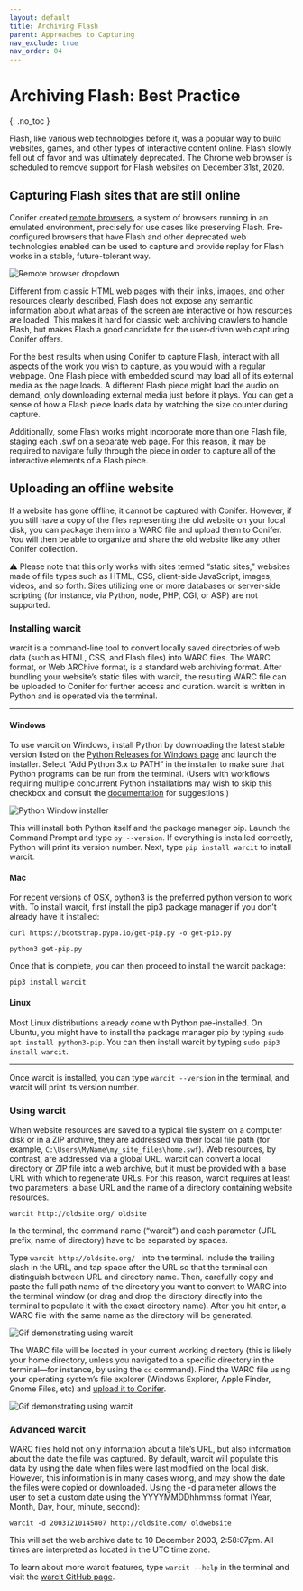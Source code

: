 ```yaml
---
layout: default
title: Archiving Flash
parent: Approaches to Capturing
nav_exclude: true
nav_order: 04
---
```


# Archiving Flash: Best Practice
{: .no_toc }

Flash, like various web technologies before it, was a popular way to build websites, games, and other types of interactive content online. Flash slowly fell out of favor and was ultimately deprecated. The Chrome web browser is scheduled to remove support for Flash websites on December 31st, 2020.

## Capturing Flash sites that are still online

Conifer created [remote browsers](https://guide.conifer.rhizome.org/docs/capture-approaches/capture-browsers/), a system of browsers running in an emulated environment, precisely for use cases like preserving Flash. Pre-configured browsers that have Flash and other deprecated web technologies enabled can be used to capture and provide replay for Flash works in a stable, future-tolerant way.

![Remote browser dropdown](../../images/remote-browser.png)

Different from classic HTML web pages with their links, images, and other resources clearly described, Flash does not expose any semantic information about what areas of the screen are interactive or how resources are loaded. This makes it hard for classic web archiving crawlers to handle Flash, but makes Flash a good candidate for the user-driven web capturing Conifer offers.   

For the best results when using Conifer to capture Flash, interact with all aspects of the work you wish to capture, as you would with a regular webpage. One Flash piece with embedded sound may load all of its external media as the page loads. A different Flash piece might load the audio on demand, only downloading external media just before it plays. You can get a sense of how a Flash piece loads data by watching the size counter during capture.

Additionally, some Flash works might incorporate more than one Flash file, staging each .swf on a separate web page. For this reason, it may be required to navigate fully through the piece in order to capture all of the interactive elements of a Flash piece.

## Uploading an offline website

If a website has gone offline, it cannot be captured with Conifer. However, if you still have a copy of the files representing the old website on your local disk, you can package them into a WARC file and upload them to Conifer. You will then be able to organize and share the old website like any other Conifer collection.

⚠️ Please note that this only works with sites termed “static sites,” websites made of file types such as HTML, CSS, client-side JavaScript, images, videos, and so forth. Sites utilizing one or more databases or server-side scripting (for instance, via Python, node, PHP, CGI, or ASP) are not supported.

### Installing warcit

warcit is a command-line tool to convert locally saved directories of web data (such as HTML, CSS, and Flash files) into WARC files. The WARC format, or Web ARChive format, is a standard web archiving format. After bundling your website’s static files with warcit, the resulting WARC file can be uploaded to Conifer for further access and curation. warcit is written in Python and is operated via the terminal.

---

#### Windows

To use warcit on Windows, install Python by downloading the latest stable version listed on the [Python Releases for Windows page](https://www.python.org/downloads/windows/) and launch the installer. Select “Add Python 3.x to PATH” in the installer to make sure that Python programs can be run from the terminal. (Users with workflows requiring multiple concurrent Python installations may wish to skip this checkbox and consult the [documentation](https://www.python.org/downloads/windows/) for suggestions.)

![Python Window installer](../../images/win-py-install.png)

This will install both Python itself and the package manager pip. Launch the Command Prompt and type `py --version`. If everything is installed correctly, Python will print its version number. Next, type `pip install warcit` to install warcit.


#### Mac

For recent versions of OSX, python3 is the preferred python version to work with. To install warcit, first install the pip3 package manager if you don’t already have it installed:

`curl https://bootstrap.pypa.io/get-pip.py -o get-pip.py`

`python3 get-pip.py`

Once that is complete, you can then proceed to install the warcit package:

`pip3 install warcit`


#### Linux

Most Linux distributions already come with Python pre-installed. On Ubuntu, you might have to install the package manager pip by typing `sudo apt install python3-pip`. You can then install warcit by typing `sudo pip3 install warcit`.

---

Once warcit is installed, you can type `warcit --version` in the terminal, and warcit will print its version number.

### Using warcit

When website resources are saved to a typical file system on a computer disk or in a ZIP archive, they are addressed via their local file path (for example, `C:\Users\MyName\my_site_files\home.swf`). Web resources, by contrast, are addressed via a global URL. warcit can convert a local directory or ZIP file into a web archive, but it must be provided with a base URL with which to regenerate URLs. For this reason, warcit requires at least two parameters: a base URL and the name of a directory containing website resources.

`warcit http://oldsite.org/ oldsite`

In the terminal, the command name (“warcit”) and each parameter (URL prefix, name of directory) have to be separated by spaces.

Type `warcit http://oldsite.org/ ` into the terminal. Include the trailing slash in the URL, and tap space after the URL so that the terminal can distinguish between URL and directory name. Then, carefully copy and paste the full path name of the directory you want to convert to WARC into the terminal window (or drag and drop the directory directly into the terminal to populate it with the exact directory name). After you hit enter, a WARC file with the same name as the directory will be generated.

![Gif demonstrating using warcit](../../images/terminal.gif)

The WARC file will be located in your current working directory (this is likely your home directory, unless you navigated to a specific directory in the terminal—for instance, by using the `cd` command). Find the WARC file using your operating system’s file explorer (Windows Explorer, Apple Finder, Gnome Files, etc) and [upload it to Conifer](/docs/manage-sessions/uploading-warc/).

![Gif demonstrating using warcit](../../images/upload.gif)

### Advanced warcit

WARC files hold not only information about a file’s URL, but also information about the date the file was captured. By default, warcit will populate this data by using the date when files were last modified on the local disk. However, this information is in many cases wrong, and may show the date the files were copied or downloaded. Using the -d parameter allows the user to set a custom date using the YYYYMMDDhhmmss format (Year, Month, Day, hour, minute, second):

`warcit -d 20031210145807 http://oldsite.com/ oldwebsite`

This will set the web archive date to 10 December 2003, 2:58:07pm. All times are interpreted as located in the UTC time zone.

To learn about more warcit features, type `warcit --help` in the terminal and visit the [warcit GitHub page](https://github.com/webrecorder/warcit).

